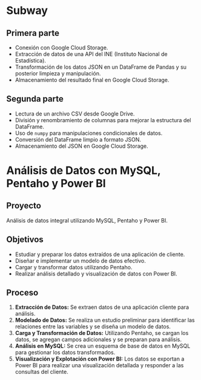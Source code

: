 # Subway

## Primera parte

- Conexión con Google Cloud Storage.
- Extracción de datos de una API del INE (Instituto Nacional de Estadística).
- Transformación de los datos JSON en un DataFrame de Pandas y su posterior limpieza y manipulación.
- Almacenamiento del resultado final en Google Cloud Storage.

## Segunda parte

- Lectura de un archivo CSV desde Google Drive.
- División y renombramiento de columnas para mejorar la estructura del DataFrame.
- Uso de `numpy` para manipulaciones condicionales de datos.
- Conversión del DataFrame limpio a formato JSON.
- Almacenamiento del JSON en Google Cloud Storage.

# Análisis de Datos con MySQL, Pentaho y Power BI

## Proyecto
Análisis de datos integral utilizando MySQL, Pentaho y Power BI. 

## Objetivos
- Estudiar y preparar los datos extraídos de una aplicación de cliente.
- Diseñar e implementar un modelo de datos efectivo.
- Cargar y transformar datos utilizando Pentaho.
- Realizar análisis detallado y visualización de datos con Power BI.

## Proceso
1. **Extracción de Datos:** Se extraen datos de una aplicación cliente para análisis.
2. **Modelado de Datos:** Se realiza un estudio preliminar para identificar las relaciones entre las variables y se diseña un modelo de datos.
3. **Carga y Transformación de Datos:** Utilizando Pentaho, se cargan los datos, se agregan campos adicionales y se preparan para análisis.
4. **Análisis en MySQL:** Se crea un esquema de base de datos en MySQL para gestionar los datos transformados.
5. **Visualización y Explotación con Power BI:** Los datos se exportan a Power BI para realizar una visualización detallada y responder a las consultas del cliente.




